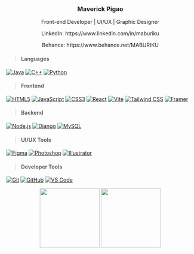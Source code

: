 <h3 align="center"> Maverick Pigao </h3> 
<p align="center"> Front-end Developer | UI/UX | Graphic Designer<p>
<p align="center">LinkedIn: https://www.linkedin.com/in/maburiku</p>
<p align="center">Behance: https://www.behance.net/MABURIKU</p>

>#### Languages
[![Java](https://img.shields.io/badge/Java-F89917?style=for-the-badge)]()
[![C++](https://img.shields.io/badge/C++-00599C?style=for-the-badge&logo=cplusplus&logoColor=white)]()
[![Python](https://img.shields.io/badge/python-3776AB?style=for-the-badge&logo=python&logoColor=white)]()

>#### Frontend
[![HTML5](https://img.shields.io/badge/HTML5-E34F26?style=for-the-badge&logo=html5&logoColor=white)]()
[![JavaScript](https://img.shields.io/badge/JavaScript-F7DF1E?style=for-the-badge&logo=javascript&logoColor=white)]()
[![CSS3](https://img.shields.io/badge/CSS3-1572B6?style=for-the-badge&logo=css3&logoColor=white)]()
[![React](https://img.shields.io/badge/React-61DAFB?style=for-the-badge&logo=react&logoColor=white)]()
[![Vite](https://img.shields.io/badge/Vite-646CFF?style=for-the-badge&logo=vite&logoColor=white)]()
[![Tailwind CSS](https://img.shields.io/badge/Tailwind_CSS-06B6D4?style=for-the-badge&logo=tailwindcss&logoColor=white)]()
[![Framer](https://img.shields.io/badge/Framer-0055FF?style=for-the-badge&logo=framer&logoColor=white)]()

>#### Backend
[![Node.js](https://img.shields.io/badge/Node.js-339933?style=for-the-badge&logo=nodedotjs&logoColor=white)]()
[![Django](https://img.shields.io/badge/Django-092E20?style=for-the-badge&logo=django&logoColor=white)]()
[![MySQL](https://img.shields.io/badge/mysql-4479A1?style=for-the-badge&logo=mysql&logoColor=white)]()

>#### UI/UX Tools
[![Figma](https://img.shields.io/badge/figma-5551FF?style=for-the-badge&logo=figma&logoColor=white)]()
[![Photoshop](https://img.shields.io/badge/photoshop-31A8FF?style=for-the-badge&logo=adobephotoshop&logoColor=white)]()
[![Illustrator](https://img.shields.io/badge/illustrator-FF9A00?style=for-the-badge&logo=adobeillustrator&logoColor=white)]()

>#### Developer Tools
[![Git](https://img.shields.io/badge/git-F05032?style=for-the-badge&logo=git&logoColor=white)]()
[![GitHub](https://img.shields.io/badge/github-181717?style=for-the-badge&logo=github&logoColor=white)]()
[![VS Code](https://img.shields.io/badge/vs_code-007ACC?style=for-the-badge&logo=visualstudiocode&logoColor=white)]()

<div align="center">
  <img height="160px" src="https://github-readme-stats.vercel.app/api?username=MABURIKU&show_icons=true&bg_color=75,252525,3F4E5A&title_color=00FF8A&icon_color=00FF8A&text_color=f5f5f5&hide_border=true&rank_icon=percentile"/>
  
  <img height="160px" src="https://streak-stats.demolab.com?user=MABURIKU&background=75,252525,3F4E5A&currStreakLabel=00FF8A&currStreakNum=f5f5f5&sideNums=f5f5f5&sideLabels=00FF8A&dates=f5f5f5&fire=00FF8A&ring=00FF8A&hide_border=true"/>
</div>
